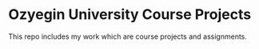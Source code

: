 # Ozyegin University Course Projects
This repo includes my work which are course projects and assignments.
